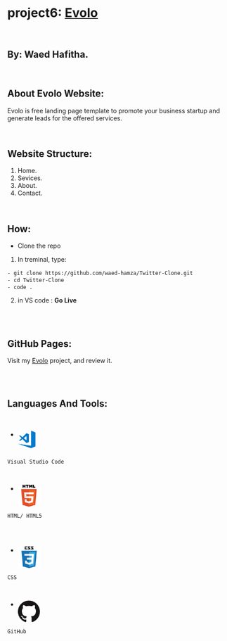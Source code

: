 # project6: [Evolo][1]

<br/>

## By: Waed Hafitha.

<br/>

## About Evolo Website:
Evolo is free landing page template to promote your business startup and generate leads for the offered services.

<br/>

## Website Structure:
1. Home.
2. Sevices.
3. About.
4. Contact.

<br/>

## How: 
 - Clone the repo 
 1. In treminal, type:

 ```
 - git clone https://github.com/waed-hamza/Twitter-Clone.git
 - cd Twitter-Clone
 - code .
 ```

 2. in VS code :
 **Go Live**

<br><br>

## GitHub Pages:
Visit my [Evolo][2] project, and review it.

<br><br>


## Languages And Tools:
<br/>

* <img align="left" alt="Visual Studio Code" width="40px" src="https://raw.githubusercontent.com/github/explore/80688e429a7d4ef2fca1e82350fe8e3517d3494d/topics/visual-studio-code/visual-studio-code.png" /> 

<br/>

    Visual Studio Code

<br/> 

* <img align="left" alt="Visual Studio Code" width="50px" src="https://raw.githubusercontent.com/github/explore/80688e429a7d4ef2fca1e82350fe8e3517d3494d/topics/html/html.png" /> 

<br/>

    HTML/ HTML5

<br/> <br/>

* <img align="left" alt="Visual Studio Code" width="50px" src="https://raw.githubusercontent.com/github/explore/80688e429a7d4ef2fca1e82350fe8e3517d3494d/topics/css/css.png" /> 

<br/>

    CSS

<br/>

* <img align="left" alt="Visual Studio Code" width="50px" src="https://raw.githubusercontent.com/github/explore/78df643247d429f6cc873026c0622819ad797942/topics/github/github.png" /> 

<br/>

    GitHub


[1]:https://www.free-css.com/free-css-templates/page257/evolo
[2]:https://waed-hamza.github.io/Evolo/